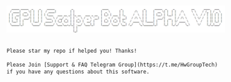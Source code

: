 <img src="Source/GPU_Scalper_Bot_ASCII.png">

```

Please star my repo if helped you! Thanks!

Please Join [Support & FAQ Telegram Group](https://t.me/HwGroupTech) if you have any questions about this software.

```
